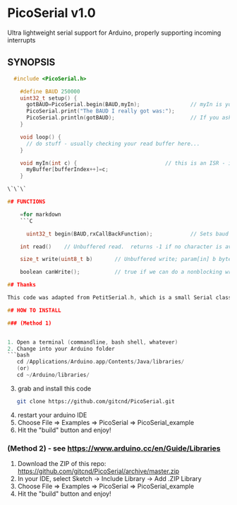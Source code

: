 # PicoSerial v1.0

Ultra lightweight serial support for Arduino, properly supporting incoming interrupts

## SYNOPSIS


```C
  #include <PicoSerial.h>

    #define BAUD 250000
    uint32_t setup() {
      gotBAUD=PicoSerial.begin(BAUD,myIn);                // myIn is your code which gets called when bytes arrive
      PicoSerial.print("The BAUD I really got was:");
      PicoSerial.println(gotBAUD);                        // If you ask for 115200 on an 8mhz CPU, you really get 111111 baud...
    }

    void loop() {
      // do stuff - usually checking your read buffer here...
    }

    void myIn(int c) {                            // this is an ISR - it gets called when new data comes in. buffer and exit this as fast as you can; do not do anything else in here.
      myBuffer[bufferIndex++]=c;
    }

\`\`\`

## FUNCTIONS

    =for markdown
    ```C

      uint32_t begin(BAUD,rxCallBackFunction);            // Sets baud rate, and lets you tell PicoSerial which of your functions you want to call when data is ready. Returns baudrate

    int read()    // Unbuffered read.  returns -1 if no character is available or an available character.

    size_t write(uint8_t b)       // Unbuffered write; param[in] b byte to write. return 1

    boolean canWrite();           // true if we can do a nonblocking write next

## Thanks

This code was adapted from PetitSerial.h, which is a small Serial class in the spirit of Petit FatFs.

## HOW TO INSTALL

### (Method 1)


1. Open a terminal (commandline, bash shell, whatever)
2. Change into your Arduino folder
```bash
   cd /Applications/Arduino.app/Contents/Java/libraries/
   (or)
   cd ~/Arduino/libraries/
```
3. grab and install this code
```bash
   git clone https://github.com/gitcnd/PicoSerial.git
```
4. restart your arduino IDE
5. Choose File => Examples => PicoSerial => PicoSerial_example
6. Hit the "build" button and enjoy!

### (Method 2) - see https://www.arduino.cc/en/Guide/Libraries


1. Download the ZIP of this repo: https://github.com/gitcnd/PicoSerial/archive/master.zip
2. In your IDE, select Sketch -> Include Library -> Add .ZIP Library
3. Choose File => Examples => PicoSerial => PicoSerial_example
4. Hit the "build" button and enjoy!
